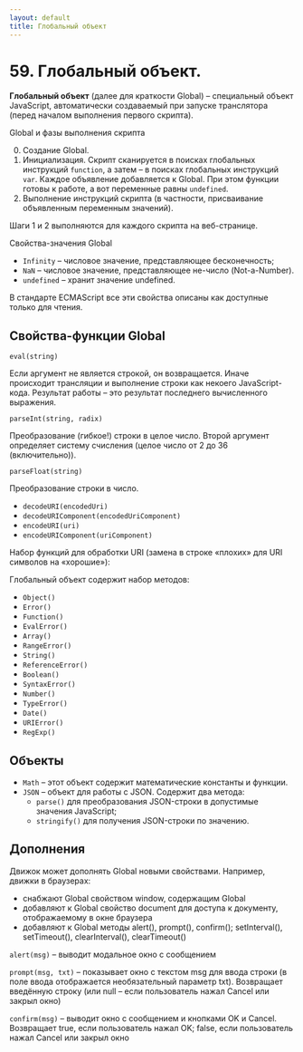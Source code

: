 ```yaml
---
layout: default
title: Глобальный объект
---
```


# 59. Глобальный объект.

**Глобальный объект** (далее для краткости Global) – специальный объект JavaScript, автоматически создаваемый при запуске транслятора (перед началом выполнения первого скрипта).

Global и фазы выполнения скрипта

0. Создание Global.
1. Инициализация. Скрипт сканируется в поисках глобальных инструкций `function`, а затем – в поисках глобальных инструкций `var`. Каждое объявление добавляется к Global. При этом функции готовы к работе, а вот переменные равны `undefined`.
2. Выполнение инструкций скрипта (в частности, присваивание объявленным переменным значений).

Шаги 1 и 2 выполняются для каждого скрипта на веб-странице.

Свойства-значения Global

* `Infinity` – числовое значение, представляющее бесконечность;
* `NaN` – числовое значение, представляющее не-число (Not-a-Number).
* `undefined` – хранит значение undefined.

В стандарте ECMAScript все эти свойства описаны как доступные только для чтения.

## Свойства-функции Global


`eval(string)`

Если аргумент не является строкой, он возвращается. Иначе происходит трансляции и выполнение строки как некоего JavaScript-кода. Результат работы – это результат последнего вычисленного выражения.


`parseInt(string, radix)`

Преобразование (гибкое!) строки в целое число. Второй аргумент определяет систему счисления (целое число от 2 до 36 (включительно)).

`parseFloat(string)`

Преобразование строки в число.

* `decodeURI(encodedUri)`
* `decodeURIComponent(encodedUriComponent)`
* `encodeURI(uri)`
* `encodeURIComponent(uriComponent)`

Набор функций для обработки URI (замена в строке «плохих» для URI символов на «хорошие»):

Глобальный объект содержит набор методов:

* `Object()`
* `Error()`
* `Function()`
* `EvalError()`
* `Array()`
* `RangeError()`
* `String()`
* `ReferenceError()`
* `Boolean()`
* `SyntaxError()`
* `Number()`
* `TypeError()`
* `Date()`
* `URIError()`
* `RegExp()`

## Объекты

* `Math` – этот объект содержит математические константы и функции.
* `JSON` – объект для работы с JSON. Содержит два метода:
    * `parse()` для преобразования JSON-строки в допустимые значения JavaScript;
    * `stringify()` для получения JSON-строки по значению.

## Дополнения

Движок может дополнять Global новыми свойствами. Например, движки в браузерах:

* снабжают Global свойством window, содержащим Global
* добавляют к Global свойство document для доступа к документу, отображаемому в окне браузера
* добавляют к Global методы alert(), prompt(), confirm(); setInterval(), setTimeout(), clearInterval(), clearTimeout()

`alert(msg)` – выводит модальное окно с сообщением

`prompt(msg, txt)` – показывает окно с текстом msg для ввода строки (в поле ввода отображается необязательный параметр txt). Возвращает введённую строку (или null – если пользователь нажал Cancel или закрыл окно)

`confirm(msg)` – выводит окно с сообщением и кнопками OK и Cancel. Возвращает true, если пользователь нажал OK; false, если пользователь нажал Cancel или закрыл окно
